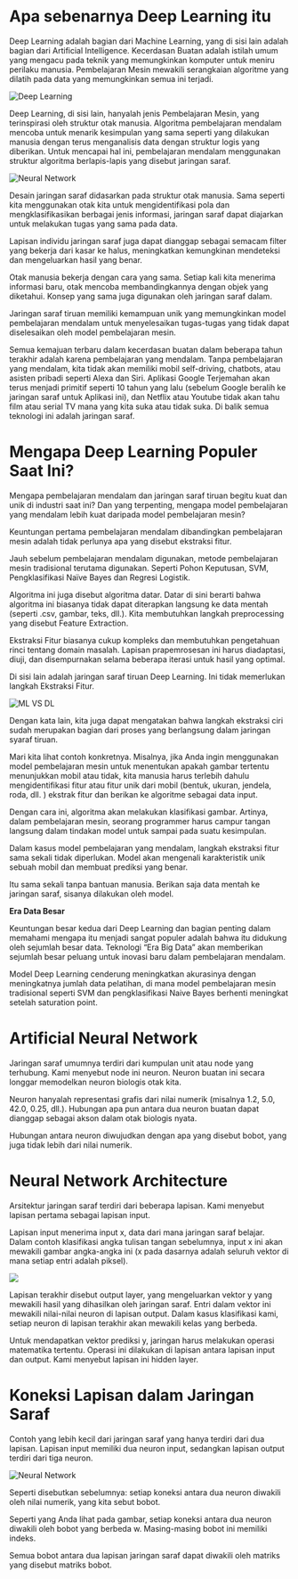 # Apa sebenarnya Deep Learning itu

Deep Learning adalah bagian dari Machine Learning, yang di sisi lain adalah bagian dari Artificial Intelligence. Kecerdasan Buatan adalah istilah umum yang mengacu pada teknik yang memungkinkan komputer untuk meniru perilaku manusia. Pembelajaran Mesin mewakili serangkaian algoritme yang dilatih pada data yang memungkinkan semua ini terjadi.

![Deep Learning](img/deep-learning.png)

Deep Learning, di sisi lain, hanyalah jenis Pembelajaran Mesin, yang terinspirasi oleh struktur otak manusia. Algoritma pembelajaran mendalam mencoba untuk menarik kesimpulan yang sama seperti yang dilakukan manusia dengan terus menganalisis data dengan struktur logis yang diberikan. Untuk mencapai hal ini, pembelajaran mendalam menggunakan struktur algoritma berlapis-lapis yang disebut jaringan saraf.

![Neural Network](img/neural-network.png)

Desain jaringan saraf didasarkan pada struktur otak manusia. Sama seperti kita menggunakan otak kita untuk mengidentifikasi pola dan mengklasifikasikan berbagai jenis informasi, jaringan saraf dapat diajarkan untuk melakukan tugas yang sama pada data.

Lapisan individu jaringan saraf juga dapat dianggap sebagai semacam filter yang bekerja dari kasar ke halus, meningkatkan kemungkinan mendeteksi dan mengeluarkan hasil yang benar.

Otak manusia bekerja dengan cara yang sama. Setiap kali kita menerima informasi baru, otak mencoba membandingkannya dengan objek yang diketahui. Konsep yang sama juga digunakan oleh jaringan saraf dalam.

Jaringan saraf tiruan memiliki kemampuan unik yang memungkinkan model pembelajaran mendalam untuk menyelesaikan tugas-tugas yang tidak dapat diselesaikan oleh model pembelajaran mesin.

Semua kemajuan terbaru dalam kecerdasan buatan dalam beberapa tahun terakhir adalah karena pembelajaran yang mendalam. Tanpa pembelajaran yang mendalam, kita tidak akan memiliki mobil self-driving, chatbots, atau asisten pribadi seperti Alexa dan Siri. Aplikasi Google Terjemahan akan terus menjadi primitif seperti 10 tahun yang lalu (sebelum Google beralih ke jaringan saraf untuk Aplikasi ini), dan Netflix atau Youtube tidak akan tahu film atau serial TV mana yang kita suka atau tidak suka. Di balik semua teknologi ini adalah jaringan saraf.

# Mengapa Deep Learning Populer Saat Ini?

Mengapa pembelajaran mendalam dan jaringan saraf tiruan begitu kuat dan unik di industri saat ini? Dan yang terpenting, mengapa model pembelajaran yang mendalam lebih kuat daripada model pembelajaran mesin?

Keuntungan pertama pembelajaran mendalam dibandingkan pembelajaran mesin adalah tidak perlunya apa yang disebut ekstraksi fitur.

Jauh sebelum pembelajaran mendalam digunakan, metode pembelajaran mesin tradisional terutama digunakan. Seperti Pohon Keputusan, SVM, Pengklasifikasi Naïve Bayes dan Regresi Logistik.

Algoritma ini juga disebut algoritma datar. Datar di sini berarti bahwa algoritma ini biasanya tidak dapat diterapkan langsung ke data mentah (seperti .csv, gambar, teks, dll.). Kita membutuhkan langkah preprocessing yang disebut Feature Extraction.

Ekstraksi Fitur biasanya cukup kompleks dan membutuhkan pengetahuan rinci tentang domain masalah. Lapisan prapemrosesan ini harus diadaptasi, diuji, dan disempurnakan selama beberapa iterasi untuk hasil yang optimal.

Di sisi lain adalah jaringan saraf tiruan Deep Learning. Ini tidak memerlukan langkah Ekstraksi Fitur.

![ML VS DL](img/mlvsdl.png)

Dengan kata lain, kita juga dapat mengatakan bahwa langkah ekstraksi ciri sudah merupakan bagian dari proses yang berlangsung dalam jaringan syaraf tiruan.

Mari kita lihat contoh konkretnya. Misalnya, jika Anda ingin menggunakan model pembelajaran mesin untuk menentukan apakah gambar tertentu menunjukkan mobil atau tidak, kita manusia harus terlebih dahulu mengidentifikasi fitur atau fitur unik dari mobil (bentuk, ukuran, jendela, roda, dll. ) ekstrak fitur dan berikan ke algoritme sebagai data input.

Dengan cara ini, algoritma akan melakukan klasifikasi gambar. Artinya, dalam pembelajaran mesin, seorang programmer harus campur tangan langsung dalam tindakan model untuk sampai pada suatu kesimpulan.

Dalam kasus model pembelajaran yang mendalam, langkah ekstraksi fitur sama sekali tidak diperlukan. Model akan mengenali karakteristik unik sebuah mobil dan membuat prediksi yang benar.

Itu sama sekali tanpa bantuan manusia. Berikan saja data mentah ke jaringan saraf, sisanya dilakukan oleh model.

**Era Data Besar**

Keuntungan besar kedua dari Deep Learning dan bagian penting dalam memahami mengapa itu menjadi sangat populer adalah bahwa itu didukung oleh sejumlah besar data. Teknologi “Era Big Data” akan memberikan sejumlah besar peluang untuk inovasi baru dalam pembelajaran mendalam.

Model Deep Learning cenderung meningkatkan akurasinya dengan meningkatnya jumlah data pelatihan, di mana model pembelajaran mesin tradisional seperti SVM dan pengklasifikasi Naive Bayes berhenti meningkat setelah saturation point.

# Artificial Neural Network

Jaringan saraf umumnya terdiri dari kumpulan unit atau node yang terhubung. Kami menyebut node ini neuron. Neuron buatan ini secara longgar memodelkan neuron biologis otak kita.

Neuron hanyalah representasi grafis dari nilai numerik (misalnya 1.2, 5.0, 42.0, 0.25, dll.). Hubungan apa pun antara dua neuron buatan dapat dianggap sebagai akson dalam otak biologis nyata.

Hubungan antara neuron diwujudkan dengan apa yang disebut bobot, yang juga tidak lebih dari nilai numerik.

# Neural Network Architecture

Arsitektur jaringan saraf terdiri dari beberapa lapisan. Kami menyebut lapisan pertama sebagai lapisan input. 

Lapisan input menerima input x, data dari mana jaringan saraf belajar. Dalam contoh klasifikasi angka tulisan tangan sebelumnya, input x ini akan mewakili gambar angka-angka ini (x pada dasarnya adalah seluruh vektor di mana setiap entri adalah piksel).

![](img/neural-network2.png)

Lapisan terakhir disebut output layer, yang mengeluarkan vektor y yang mewakili hasil yang dihasilkan oleh jaringan saraf. Entri dalam vektor ini mewakili nilai-nilai neuron di lapisan output. Dalam kasus klasifikasi kami, setiap neuron di lapisan terakhir akan mewakili kelas yang berbeda.

Untuk mendapatkan vektor prediksi y, jaringan harus melakukan operasi matematika tertentu. Operasi ini dilakukan di lapisan antara lapisan input dan output. Kami menyebut lapisan ini hidden layer.

# Koneksi Lapisan dalam Jaringan Saraf

Contoh yang lebih kecil dari jaringan saraf yang hanya terdiri dari dua lapisan. Lapisan input memiliki dua neuron input, sedangkan lapisan output terdiri dari tiga neuron.

![Neural Network](img/neural-network3.png)

Seperti disebutkan sebelumnya: setiap koneksi antara dua neuron diwakili oleh nilai numerik, yang kita sebut bobot.

Seperti yang Anda lihat pada gambar, setiap koneksi antara dua neuron diwakili oleh bobot yang berbeda w. Masing-masing bobot ini memiliki indeks.

Semua bobot antara dua lapisan jaringan saraf dapat diwakili oleh matriks yang disebut matriks bobot.